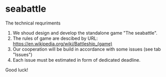 # seabattle

The technical requriments

1. We shoud design and develop the standalone game "The seabattle".
2. The rules of game are descibed by URL: https://en.wikipedia.org/wiki/Battleship_(game)
3. Our cooperation will be build in accordance with some issues (see tab "Issues")
4. Each issue must be estimated in form of dedicated deadline.

Good luck!
